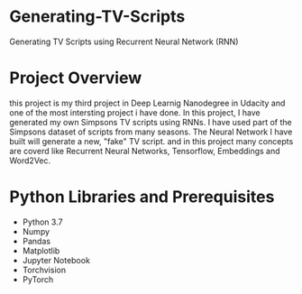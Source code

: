 # Generating-TV-Scripts
Generating TV Scripts using Recurrent Neural Network (RNN)
# Project Overview
this project is my third project in Deep Learnig Nanodegree in Udacity and one of the most intersting project i have done. In this project, I have generated my own Simpsons TV scripts using RNNs. I have used part of the Simpsons dataset of scripts from many seasons. The Neural Network I have built will generate a new, "fake" TV script. and in this project many concepts are coverd like Recurrent Neural Networks, Tensorflow, Embeddings and Word2Vec.

# Python Libraries and Prerequisites
* Python 3.7
* Numpy
* Pandas
* Matplotlib
* Jupyter Notebook
* Torchvision
* PyTorch
